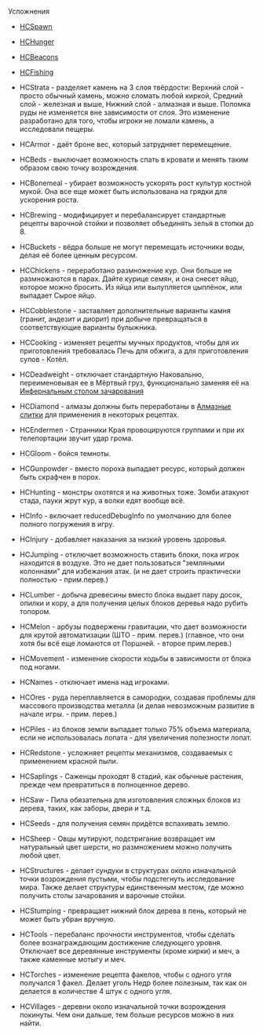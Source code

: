Усложнения

* [HCSpawn](spawn.md)

* [HCHunger](hunger.md)

* [HCBeacons](beacons.md)

* [HCFishing](fishing.md)

* HCStrata - разделяет камень на 3 слоя твёрдости: Верхний слой - просто обычный камень, можно сломать любой киркой, Средний слой - железная и выше, Нижний слой - алмазная и выше. Поломка руды не изменяется вне зависимости от слоя. Это изменение разработано для того, чтобы игроки не ломали камень, а исследовали пещеры.

* HCArmor - даёт броне вес, который затрудняет перемещение.

* HCBeds - выключает возможность спать в кровати и менять таким образом свою точку возрождения.

* HCBonemeal - убирает возможность ускорять рост культур костной мукой. Она все еще может быть использована на грядки для ускорения роста.

* HCBrewing - модифицирует и перебалансирует стандартные рецепты варочной стойки и позволяет объединять зелья в стопки до 8.

* HCBuckets - вёдра больше не могут перемещать источники воды, делая её более ценным ресурсом.

* HCChickens - переработано размножение кур. Они больше не размножаются в парах. Дайте курице семян, и она снесет яйцо, которое можно бросить. Из яйца или вылупляется цыплёнок, или выпадает Сырое яйцо.

* HCCobblestone - заставляет дополнительные варианты камня (гранит, андезит и диорит) при добыче превращаться в соответствующие варианты булыжника.

* HCCooking - изменяет рецепты мучных продуктов, чтобы для их приготовления требовалась Печь для обжига, а для приготовления супов - Котёл.

* HCDeadweight - отключает стандартную Наковальню, переименовывая ее в Мёртвый груз, функционально заменяя её на [Инфернальным столом зачарования](../blocks/infernal_enchanter.md)

* HCDiamond - алмазы должны быть переработаны в [Алмазные слитки](../items/diamond_ingot.md) для применения в некоторых рецептах.

* HCEndermen - Странники Края провоцируются группами и при их телепортации звучит удар грома.

* HCGloom - бойся темноты.

* HCGunpowder - вместо пороха выпадает ресурс, который должен быть скрафчен в порох.

* HCHunting - монстры охотятся и на животных тоже. Зомби атакуют стада, пауки жрут кур, а волки едят вообще всё.

* HCInfo - включает reducedDebugInfo по умолчанию для более полного погружения в игру.

* HCInjury - добавляет наказания за низкий уровень здоровья.

* HCJumping - отключает возможность ставить блоки, пока игрок находится в воздухе. Это не дает пользоваться "земляными колоннами" для избежания атак. (и не дает строить практически полностью - прим.перев.)

* HCLumber - добыча древесины вместо блока выдает пару досок, опилки и кору, а для получения целых блоков деревья надо рубить топором.

* HCMelon - арбузы подвержены гравитации, что дает возможности для крутой автоматизации (ШТО - прим. перев.) (главное, что они хотя бы всё еще ломаются от Поршней. - второе прим.перев.)

* HCMovement - изменение скорости ходьбы в зависимости от блока под ногами.

* HCNames - отключает имена над игроками.

* HCOres - руда переплавляется в самородки, создавая проблемы для массового производства металла (и делая невозможным развитие в начале игры. - прим. перев.)

* HCPiles - из блоков земли выпадает только 75% объема материала, если не использовалась лопата - для увеличения полезности лопат.

* HCRedstone - усложняет рецепты механизмов, создаваемых с применением красной пыли.

* HCSaplings - Саженцы проходят 8 стадий, как обычные растения, прежде чем превратиться в полноценное дерево.

* HCSaw - Пила обязательна для изготовления сложных блоков из дерева, таких, как заборы, двери и т.д.

* HCSeeds - для получения семян придётся вспахивать землю.

* HCSheep - Овцы мутируют, подстригание возвращает им натуральный цвет шерсти, но размножением можно получить любой цвет.

* HCStructures - делает сундуки в структурах около изначальной точки возрождения пустыми, чтобы подстегнуть исследование мира. Также делает структуры единственным местом, где можно получить столы зачарования и варочные стойки.

* HCStumping - превращает нижний блок дерева в пень, который не может быть убран вручную.

* HCTools - перебаланс прочности инструментов, чтобы сделать более вознаграждающим достижение следующего уровня. Отключает все деревянные инструменты (кроме кирки) и меч, а также каменные мотыгу и меч.

* HCTorches - изменение рецепта факелов, чтобы с одного угля получался 1 факел. Делает уголь Недр более полезным, так как он делается в количестве 4 штук с одного угля.

* HCVillages - деревни около изначальной точки возрождения покинуты. Чем они дальше, тем больше ресурсов можно в них найти.
